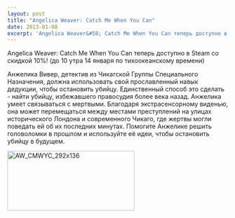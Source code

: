 ```yaml
---
layout: post
title: "Angelica Weaver: Catch Me When You Can"
date: 2013-01-08
excerpt: 'Angelica Weaver&#58; Catch Me When You Can теперь доступно в Steam со скидкой 10%! (до 10 утра 14 января по тихоокеанскому времени)'
---
```


Angelica Weaver: Catch Me When You Can теперь доступно в Steam со скидкой 10%! (до 10 утра 14 января по тихоокеанскому времени)

Анжелика Вивер, детектив из Чикагской Группы Специального Назначения, должна использовать свой прославленный навык дедукции, чтобы остановить убийцу. Единственный способ это сделать - найти убийцу, избежавшего правосудия более века назад. Анжелика умеет связываться с мертвыми. Благодаря экстрасенсорному виденью, она может перемещаться между местами преступлений на улицах исторического Лондона и современного Чикаго, где жертвы могли поведать ей об их последних минутах. Помогите Анжелике решить головоломки в прошлом и используйте её идеи, чтобы остановить убийцу в будущем.

<a href="http://store.steampowered.com/app/218700/" target="_blank"><img class="alignnone size-full wp-image-380" alt="AW_CMWYC_292x136" src="http://gamersoul.ru/wp-content/uploads/2013/01/AW_CMWYC_292x136.jpg" width="290" height="136" /></a>